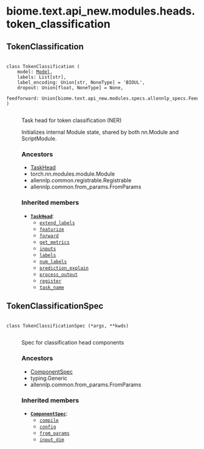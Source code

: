 # biome.text.api_new.modules.heads.token_classification <Badge text="Module"/>
<dl>
<h2 id="biome.text.api_new.modules.heads.token_classification.TokenClassification">TokenClassification <Badge text="Class"/></h2>
<dt>
<div class="language-python extra-class">
<pre class="language-python">
    <code>
<span class="token keyword">class</span> <span class="ident">TokenClassification</span> (</span>
    <span>model: <a title="biome.text.api_new.model.Model" href="../../model.html#biome.text.api_new.model.Model">Model</a></span><span>,</span>
    <span>labels: List[str]</span><span>,</span>
    <span>label_encoding: Union[str, NoneType] = 'BIOUL'</span><span>,</span>
    <span>dropout: Union[float, NoneType] = None</span><span>,</span>
    <span>feedforward: Union[biome.text.api_new.modules.specs.allennlp_specs.FeedForwardSpec, NoneType] = None</span><span>,</span>
<span>)</span>
    </code></pre></div>
</dt>
<dd>
<div class="desc"><p>Task head for token classification (NER)</p>
<p>Initializes internal Module state, shared by both nn.Module and ScriptModule.</p></div>
<h3>Ancestors</h3>
<ul class="hlist">
<li><a title="biome.text.api_new.modules.heads.defs.TaskHead" href="defs.html#biome.text.api_new.modules.heads.defs.TaskHead">TaskHead</a></li>
<li>torch.nn.modules.module.Module</li>
<li>allennlp.common.registrable.Registrable</li>
<li>allennlp.common.from_params.FromParams</li>
</ul>
<h3>Inherited members</h3>
<ul class="hlist">
<li><code><b><a title="biome.text.api_new.modules.heads.defs.TaskHead" href="defs.html#biome.text.api_new.modules.heads.defs.TaskHead">TaskHead</a></b></code>:
<ul class="hlist">
<li><code><a title="biome.text.api_new.modules.heads.defs.TaskHead.extend_labels" href="defs.html#biome.text.api_new.modules.heads.defs.TaskHead.extend_labels">extend_labels</a></code></li>
<li><code><a title="biome.text.api_new.modules.heads.defs.TaskHead.featurize" href="defs.html#biome.text.api_new.modules.heads.defs.TaskHead.featurize">featurize</a></code></li>
<li><code><a title="biome.text.api_new.modules.heads.defs.TaskHead.forward" href="defs.html#biome.text.api_new.modules.heads.defs.TaskHead.forward">forward</a></code></li>
<li><code><a title="biome.text.api_new.modules.heads.defs.TaskHead.get_metrics" href="defs.html#biome.text.api_new.modules.heads.defs.TaskHead.get_metrics">get_metrics</a></code></li>
<li><code><a title="biome.text.api_new.modules.heads.defs.TaskHead.inputs" href="defs.html#biome.text.api_new.modules.heads.defs.TaskHead.inputs">inputs</a></code></li>
<li><code><a title="biome.text.api_new.modules.heads.defs.TaskHead.labels" href="defs.html#biome.text.api_new.modules.heads.defs.TaskHead.labels">labels</a></code></li>
<li><code><a title="biome.text.api_new.modules.heads.defs.TaskHead.num_labels" href="defs.html#biome.text.api_new.modules.heads.defs.TaskHead.num_labels">num_labels</a></code></li>
<li><code><a title="biome.text.api_new.modules.heads.defs.TaskHead.prediction_explain" href="defs.html#biome.text.api_new.modules.heads.defs.TaskHead.prediction_explain">prediction_explain</a></code></li>
<li><code><a title="biome.text.api_new.modules.heads.defs.TaskHead.process_output" href="defs.html#biome.text.api_new.modules.heads.defs.TaskHead.process_output">process_output</a></code></li>
<li><code><a title="biome.text.api_new.modules.heads.defs.TaskHead.register" href="defs.html#biome.text.api_new.modules.heads.defs.TaskHead.register">register</a></code></li>
<li><code><a title="biome.text.api_new.modules.heads.defs.TaskHead.task_name" href="defs.html#biome.text.api_new.modules.heads.defs.TaskHead.task_name">task_name</a></code></li>
</ul>
</li>
</ul>
</dd>
<h2 id="biome.text.api_new.modules.heads.token_classification.TokenClassificationSpec">TokenClassificationSpec <Badge text="Class"/></h2>
<dt>
<div class="language-python extra-class">
<pre class="language-python">
    <code>
<span class="token keyword">class</span> <span class="ident">TokenClassificationSpec</span> (*args, **kwds)</span>
    </code></pre></div>
</dt>
<dd>
<div class="desc"><p>Spec for classification head components</p></div>
<h3>Ancestors</h3>
<ul class="hlist">
<li><a title="biome.text.api_new.modules.specs.defs.ComponentSpec" href="../specs/defs.html#biome.text.api_new.modules.specs.defs.ComponentSpec">ComponentSpec</a></li>
<li>typing.Generic</li>
<li>allennlp.common.from_params.FromParams</li>
</ul>
<h3>Inherited members</h3>
<ul class="hlist">
<li><code><b><a title="biome.text.api_new.modules.specs.defs.ComponentSpec" href="../specs/defs.html#biome.text.api_new.modules.specs.defs.ComponentSpec">ComponentSpec</a></b></code>:
<ul class="hlist">
<li><code><a title="biome.text.api_new.modules.specs.defs.ComponentSpec.compile" href="../specs/defs.html#biome.text.api_new.modules.specs.defs.ComponentSpec.compile">compile</a></code></li>
<li><code><a title="biome.text.api_new.modules.specs.defs.ComponentSpec.config" href="../specs/defs.html#biome.text.api_new.modules.specs.defs.ComponentSpec.config">config</a></code></li>
<li><code><a title="biome.text.api_new.modules.specs.defs.ComponentSpec.from_params" href="../specs/defs.html#biome.text.api_new.modules.specs.defs.ComponentSpec.from_params">from_params</a></code></li>
<li><code><a title="biome.text.api_new.modules.specs.defs.ComponentSpec.input_dim" href="../specs/defs.html#biome.text.api_new.modules.specs.defs.ComponentSpec.input_dim">input_dim</a></code></li>
</ul>
</li>
</ul>
</dd>
</dl>